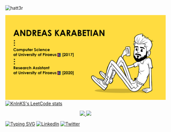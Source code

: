 <img src="https://komarev.com/ghpvc/?username=hatt3r&color=yellow&style=flat-square" alt="hatt3r" />

<!-- Banner --> 
![me](https://github.com/adreaskar/adreaskar/blob/master/resources/2.jpg?raw=true)
 [![KnlnKS's LeetCode stats](https://leetcode-stats-six.vercel.app/?username=serenemat)](https://github.com/KnlnKS/leetcode-stats)
<!-- Stats -->
<div align="center">
  <a href="https://github.com/hatt3r">
  <img height="180em" src="https://github-readme-stats.vercel.app/api?username=hatt3r&&show_icons=true&title_color=ffffff&icon_color=ffdc40&text_color=ffffff&bg_color=151515" />
  <img height="180em" src="https://github-readme-stats.vercel.app/api/top-langs/?username=hatt3r&theme=buefy&layout=compact&title_color=ffffff&bg_color=151515&text_color=FFFEFE" />
  
  </a>
</div>
 

<!-- Typing and Social -->
<p align="center">
 
 [![Typing SVG](https://readme-typing-svg.herokuapp.com/?lines=Web+development%2Fdesign;Reasearch+Assistant+@+UniPi;Docker+<3&width=500&height=50&color=ffdc40&center=true)](https://github.com/hatt3r)
  <a href="https://www.linkedin.com/in/andreas-karabetian"><img alt="LinkedIn" title="LinkedIn" src="https://img.shields.io/badge/-LinkedIn-blue?style=for-the-badge&logo=Linkedin&logoColor=white"/></a>
  <a href="https://twitter.com/adreaskar"><img alt="Twitter" title="Twitter" src="https://img.shields.io/badge/-Twitter-1DA1F2?style=for-the-badge&logo=twitter&logoColor=white"/></a>
  <!--<a href="https://ko-fi.com/adreaskar"><img alt="Ko-fi" title="Buy me a coffee" src="https://img.shields.io/badge/-Support-FF5E5B?style=for-the-badge&logo=ko-fi&logoColor=white"/></a>-->
  
</p>

